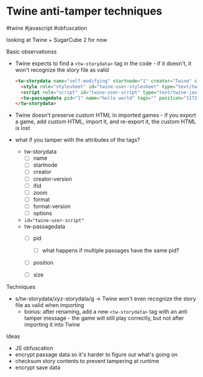 # Twine anti-tamper techniques

#twine #javascript #obfuscation

looking at Twine + SugarCube 2 for now

Basic observationss

- Twine expects to find a `<tw-storydata>` tag in the code - if it doesn't, it won't recognize the story file as valid

    ```html
    <tw-storydata name="self-modifying" startnode="1" creator="Twine" creator-version="2.3.16" ifid="2A166475-3A3E-44EF-A407-403B34141931" zoom="1" format="SugarCube" format-version="2.36.1" options="" hidden>
      <style role="stylesheet" id="twine-user-stylesheet" type="text/twine-css"></style>
      <script role="script" id="twine-user-script" type="text/twine-javascript"></script>
      <tw-passagedata pid="1" name="hello world" tags="" position="1172,543" size="100,100">hello world</tw-passagedata>
    </tw-storydata>
    ```

- Twine doesn't preserve custom HTML in imported games - if you export a game, add custom HTML, import it, and re-export it, the custom HTML is lost


- what if you tamper with the attributes of the tags?
  - tw-storydata
    - [ ] name
    - [ ] startnode
    - [ ] creator
    - [ ] creator-version
    - [ ] ifid
    - [ ] zoom
    - [ ] format
    - [ ] format-version
    - [ ] options
  - `id="twine-user-script"`
  - tw-passagedata
    - [ ] pid
      - [ ] what happens if multiple passages have the same pid?
    - [ ] position
    - [ ] size


Techniques

- s/tw-storydata/xyz-storydata/g -> Twine won't even recognize the story file as valid when importing
  - bonus: after renaming, add a new `<tw-storydata>` tag with an anti tamper message - the game will still play correctly, but not after importing it into Twine


Ideas

- JS obfuscation
- encrypt passage data so it's harder to figure out what's going on
- checksum story contents to prevent tampering at runtime
- encrypt save data

